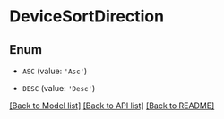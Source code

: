 # DeviceSortDirection


## Enum

* `ASC` (value: `'Asc'`)

* `DESC` (value: `'Desc'`)

[[Back to Model list]](../README.md#documentation-for-models) [[Back to API list]](../README.md#documentation-for-api-endpoints) [[Back to README]](../README.md)


